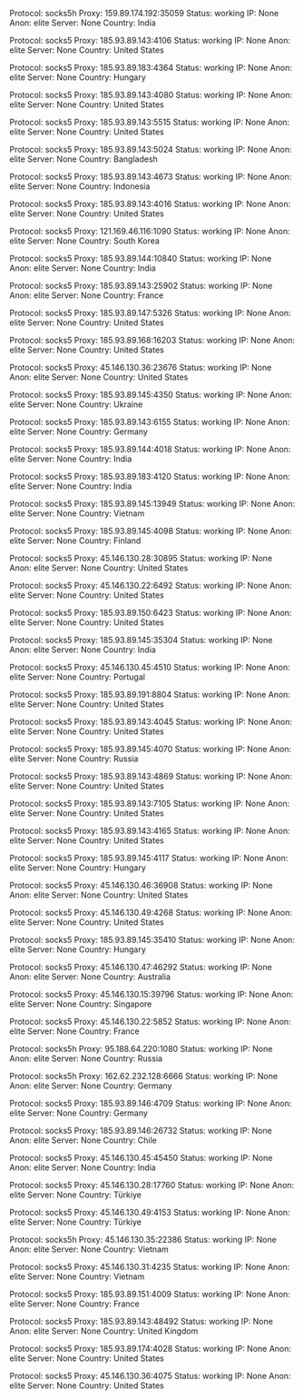 Protocol: socks5h
Proxy: 159.89.174.192:35059
Status: working
IP: None
Anon: elite
Server: None
Country: India

Protocol: socks5
Proxy: 185.93.89.143:4106
Status: working
IP: None
Anon: elite
Server: None
Country: United States

Protocol: socks5
Proxy: 185.93.89.183:4364
Status: working
IP: None
Anon: elite
Server: None
Country: Hungary

Protocol: socks5
Proxy: 185.93.89.143:4080
Status: working
IP: None
Anon: elite
Server: None
Country: United States

Protocol: socks5
Proxy: 185.93.89.143:5515
Status: working
IP: None
Anon: elite
Server: None
Country: United States

Protocol: socks5
Proxy: 185.93.89.143:5024
Status: working
IP: None
Anon: elite
Server: None
Country: Bangladesh

Protocol: socks5
Proxy: 185.93.89.143:4673
Status: working
IP: None
Anon: elite
Server: None
Country: Indonesia

Protocol: socks5
Proxy: 185.93.89.143:4016
Status: working
IP: None
Anon: elite
Server: None
Country: United States

Protocol: socks5
Proxy: 121.169.46.116:1090
Status: working
IP: None
Anon: elite
Server: None
Country: South Korea

Protocol: socks5
Proxy: 185.93.89.144:10840
Status: working
IP: None
Anon: elite
Server: None
Country: India

Protocol: socks5
Proxy: 185.93.89.143:25902
Status: working
IP: None
Anon: elite
Server: None
Country: France

Protocol: socks5
Proxy: 185.93.89.147:5326
Status: working
IP: None
Anon: elite
Server: None
Country: United States

Protocol: socks5
Proxy: 185.93.89.168:16203
Status: working
IP: None
Anon: elite
Server: None
Country: United States

Protocol: socks5
Proxy: 45.146.130.36:23676
Status: working
IP: None
Anon: elite
Server: None
Country: United States

Protocol: socks5
Proxy: 185.93.89.145:4350
Status: working
IP: None
Anon: elite
Server: None
Country: Ukraine

Protocol: socks5
Proxy: 185.93.89.143:6155
Status: working
IP: None
Anon: elite
Server: None
Country: Germany

Protocol: socks5
Proxy: 185.93.89.144:4018
Status: working
IP: None
Anon: elite
Server: None
Country: India

Protocol: socks5
Proxy: 185.93.89.183:4120
Status: working
IP: None
Anon: elite
Server: None
Country: India

Protocol: socks5
Proxy: 185.93.89.145:13949
Status: working
IP: None
Anon: elite
Server: None
Country: Vietnam

Protocol: socks5
Proxy: 185.93.89.145:4098
Status: working
IP: None
Anon: elite
Server: None
Country: Finland

Protocol: socks5
Proxy: 45.146.130.28:30895
Status: working
IP: None
Anon: elite
Server: None
Country: United States

Protocol: socks5
Proxy: 45.146.130.22:6492
Status: working
IP: None
Anon: elite
Server: None
Country: United States

Protocol: socks5
Proxy: 185.93.89.150:6423
Status: working
IP: None
Anon: elite
Server: None
Country: United States

Protocol: socks5
Proxy: 185.93.89.145:35304
Status: working
IP: None
Anon: elite
Server: None
Country: India

Protocol: socks5
Proxy: 45.146.130.45:4510
Status: working
IP: None
Anon: elite
Server: None
Country: Portugal

Protocol: socks5
Proxy: 185.93.89.191:8804
Status: working
IP: None
Anon: elite
Server: None
Country: United States

Protocol: socks5
Proxy: 185.93.89.143:4045
Status: working
IP: None
Anon: elite
Server: None
Country: United States

Protocol: socks5
Proxy: 185.93.89.145:4070
Status: working
IP: None
Anon: elite
Server: None
Country: Russia

Protocol: socks5
Proxy: 185.93.89.143:4869
Status: working
IP: None
Anon: elite
Server: None
Country: United States

Protocol: socks5
Proxy: 185.93.89.143:7105
Status: working
IP: None
Anon: elite
Server: None
Country: United States

Protocol: socks5
Proxy: 185.93.89.143:4165
Status: working
IP: None
Anon: elite
Server: None
Country: United States

Protocol: socks5
Proxy: 185.93.89.145:4117
Status: working
IP: None
Anon: elite
Server: None
Country: Hungary

Protocol: socks5
Proxy: 45.146.130.46:36908
Status: working
IP: None
Anon: elite
Server: None
Country: United States

Protocol: socks5
Proxy: 45.146.130.49:4268
Status: working
IP: None
Anon: elite
Server: None
Country: United States

Protocol: socks5
Proxy: 185.93.89.145:35410
Status: working
IP: None
Anon: elite
Server: None
Country: Hungary

Protocol: socks5
Proxy: 45.146.130.47:46292
Status: working
IP: None
Anon: elite
Server: None
Country: Australia

Protocol: socks5
Proxy: 45.146.130.15:39796
Status: working
IP: None
Anon: elite
Server: None
Country: Singapore

Protocol: socks5
Proxy: 45.146.130.22:5852
Status: working
IP: None
Anon: elite
Server: None
Country: France

Protocol: socks5h
Proxy: 95.188.64.220:1080
Status: working
IP: None
Anon: elite
Server: None
Country: Russia

Protocol: socks5h
Proxy: 162.62.232.128:6666
Status: working
IP: None
Anon: elite
Server: None
Country: Germany

Protocol: socks5
Proxy: 185.93.89.146:4709
Status: working
IP: None
Anon: elite
Server: None
Country: Germany

Protocol: socks5
Proxy: 185.93.89.146:26732
Status: working
IP: None
Anon: elite
Server: None
Country: Chile

Protocol: socks5
Proxy: 45.146.130.45:45450
Status: working
IP: None
Anon: elite
Server: None
Country: India

Protocol: socks5
Proxy: 45.146.130.28:17760
Status: working
IP: None
Anon: elite
Server: None
Country: Türkiye

Protocol: socks5
Proxy: 45.146.130.49:4153
Status: working
IP: None
Anon: elite
Server: None
Country: Türkiye

Protocol: socks5h
Proxy: 45.146.130.35:22386
Status: working
IP: None
Anon: elite
Server: None
Country: Vietnam

Protocol: socks5
Proxy: 45.146.130.31:4235
Status: working
IP: None
Anon: elite
Server: None
Country: Vietnam

Protocol: socks5
Proxy: 185.93.89.151:4009
Status: working
IP: None
Anon: elite
Server: None
Country: France

Protocol: socks5
Proxy: 185.93.89.143:48492
Status: working
IP: None
Anon: elite
Server: None
Country: United Kingdom

Protocol: socks5
Proxy: 185.93.89.174:4028
Status: working
IP: None
Anon: elite
Server: None
Country: United States

Protocol: socks5
Proxy: 45.146.130.36:4075
Status: working
IP: None
Anon: elite
Server: None
Country: United States

